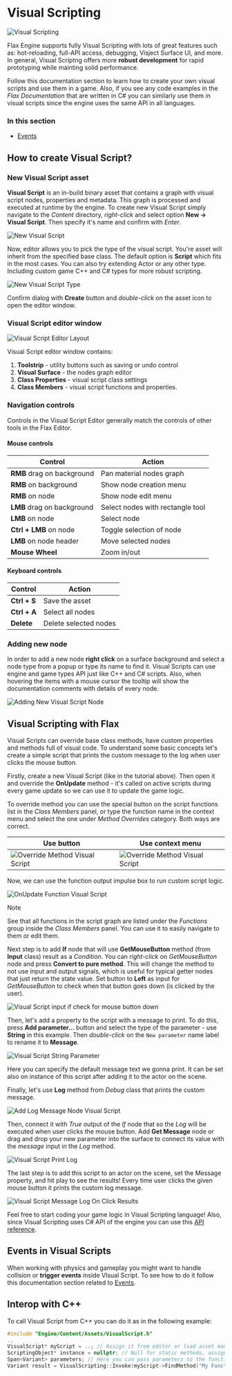 # Visual Scripting

![Visual Scripting](media/vs-sample.png)

Flax Engine supports fully Visual Scripting with lots of great features such as: hot-reloading, full-API access, debugging, Visject Surface UI, and more. In general, Visual Scriptng offers more **robust development** for rapid prototyping while mainting solid performance.

Follow this documentation section to learn how to create your own visual scripts and use them in a game. Also, if you see any code examples in the *Flax Documentation* that are written in C# you can similarly use them in visual scripts since the engine uses the same API in all languages.

### In this section

* [Events](events.md)

## How to create Visual Script?

### New Visual Script asset

**Visual Script** is an in-build binary asset that contains a graph with visual script nodes, properties and metadata. This graph is processed and executed at runtime by the engine. To create new Visual Script simply navigate to the *Content* directory, *right-click* and select option **New -> Visual Script**. Then specify it's name and confirm with *Enter*.

![New Visual Script](media/new-visual-script.png)

Now, editor allows you to pick the type of the visual script. You're asset will inherit from the specified base class. The default option is **Script** which fits in the most cases. You can also try extending Actor or any other type. Including custom game C++ and C# types for more robust scripting.

![New Visual Script Type](media/new-visual-script-type.png)

Confirm dialog with **Create** button and *double-click* on the asset icon to open the editor window.

### Visual Script editor window

![Visual Script Editor Layout](media/visual-script-window-layout.png)

Visual Script editor window contains:
1) **Toolstrip** - utility buttons such as saving or undo control
2) **Visual Surface** - the nodes graph editor
3) **Class Properties** - visual script class settings
4) **Class Members** - visual script functions and properties.

### Navigation controls

Controls in the Visual Script Editor generally match the controls of other tools in the Flax Editor.

#### Mouse controls

| Control | Action |
|--------|--------|
| **RMB** drag on background  | Pan material nodes graph |
| **RMB** on background | Show node creation menu |
| **RMB** on node | Show node edit menu |
| **LMB** drag on background | Select nodes with rectangle tool |
| **LMB** on node | Select node |
| **Ctrl + LMB** on node | Toggle selection of node |
| **LMB** on node header | Move selected nodes |
| **Mouse Wheel** | Zoom in/out |

#### Keyboard controls

| Control | Action |
|--------|--------|
| **Ctrl + S** | Save the asset |
| **Ctrl + A** | Select all nodes |
| **Delete** | Delete selected nodes |

### Adding new node

In order to add a new node **right click** on a surface background and select a node type from a popup or type its name to find it. Visual Scripts can use engine and game types API just like C++ and C# scripts.
Also, when hovering the items with a mouse cursor the tooltip will show the documentation comments with details of every node.

![Adding New Visual Script Node](media/new-visual-script-node.png)

## Visual Scripting with Flax

Visual Scripts can override base class methods, have custom properties and methods full of visual code. To understand some basic concepts let's create a simple script that prints the custom message to the log when user clicks the mouse button.

Firstly, create a new Visual Script (like in the tutorial above). Then open it and override the **OnUpdate** method - it's called on active scripts during every game update so we can use it to update the game logic.

To override method you can use the special button on the script functions list in the *Class Members* panel, or type the function name in the context menu and select the one under *Method Overrides* category. Both ways are correct.

| Use button | Use context menu |
|--------|--------|
| ![Override Method Visual Script](media/override-method-1.png) | ![Override Method Visual Script](media/override-method-2.png) |

Now, we can use the function output impulse box to run custom script logic.

![OnUpdate Function Visual Script](media/onupdate-function.png)

> [!Note]
> See that all functions in the script graph are listed under the *Functions* group inside the *Class Members* panel. You can use it to easily navigate to them or edit them.

Next step is to add **If** node that will use **GetMouseButton** method (from **Input** class) result as a *Condition*.
You can *right-click* on *GetMouseButton* node and press **Convert to pure method**. This will change the method to not use input and output signals, which is useful for typical getter nodes that just return the state value.
Set button to **Left** as input for *GetMouseButton* to check when that button goes down (is clicked by the user).

![Visual Script input if check for mouse button down](media/mouse-button-down-if-visual-script.png)

Then, let's add a property to the script with a message to print. To do this, press **Add parameter...** button and select the type of the parameter - use **String** in this example. Then *double-click* on the `New parameter` name label to rename it to **Message**.

![Visual Script String Parameter](media/new-parameter.png)

Here you can specify the default message text we gonna print. It can be set also on instance of this script after adding it to the actor on the scene.

Finally, let's use **Log** method from *Debug* class that prints the custom message.

![Add Log Message Node Visual Script](media/log-message-add-new-node.png)

Then, connect it with *True* output of the *If* node that so the *Log* will be executed when user clicks the mouse button. Add **Get Message** node or drag and drop your new parameter into the surface to connect its value with the *message* input in the *Log* method.

![Visual Script Print Log](media/visual-script-print-log-message.png)

The last step is to add this script to an actor on the scene, set the Message property, and hit play to see the results! Every time user clicks the given mouse button it prints the custom log message.

![Visual Script Message Log On Click Results](media/visual-script-tutorial-results.png)

Feel free to start coding your game logic in Visual Scripting language!
Also, since Visual Scripting uses C# API of the engine you can use this [API reference](https://docs.flaxengine.com/api/FlaxEngine.html).

## Events in Visual Scripts

When working with physics and gameplay you might want to handle collision or **trigger events** inside VIsual Script. To see how to do it follow this documentation section related to [Events](events.md).

## Interop with C\+\+

To call Visual Script from C\+\+ you can do it as in the following example:

```cpp
#include "Engine/Content/Assets/VisualScript.h"
..
VisualScript* myScript = ..; // Assign it from editor or load asset manually
ScriptingObject* instance = nullptr; // Null for static methods, assign to object instance to call member function
Span<Variant> parameters; // Here you can pass parameters to the function
Variant result = VisualScripting::Invoke(myScript->FindMethod("My Func"), instance, parameters);
```
